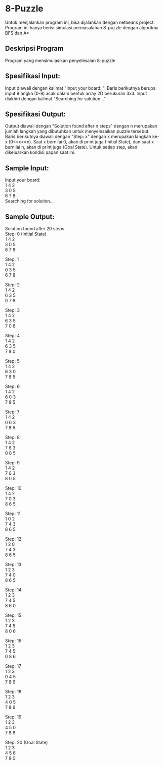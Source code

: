 # 8-Puzzle

Untuk menjalankan program ini, bisa dijalankan dengan netbeans project. Program ini hanya berisi simulasi permasalahan 8-puzzle dengan algoritma BFS dan A*

## Deskripsi Program
Program yang mensimulasikan penyelesaian 8-puzzle

## Spesifikasi Input:
Input diawali dengan kalimat "Input your board: ". Baris berikutnya berupa input 9 angka (0-8) acak dalam bentuk array 2D berukuran 3x3. Input diakhiri dengan kalimat "Searching for solution..."

## Spesifikasi Output:
Output diawali dengan "Solution found after n steps" dengan n merupakan jumlah langkah yang dibutuhkan untuk menyelesaikan puzzle tersebut. Baris berikutnya diawali dengan "Step: x" dengan x merupakan langkah ke-x (0<=x<=n). Saat x bernilai 0, akan di print juga (Initial State), dan saat x bernilai n, akan di print juga (Goal State). Untuk setiap step, akan dikeluarkan kondisi papan saat ini.

## Sample Input:
Input your board: <br>
1 4 2 <br>
3 0 5 <br>
6 7 8 <br>
Searching for solution...

## Sample Output:
Solution found after 20 steps <br>
Step: 0 (Initial State) <br>
1 4 2 <br>
3 0 5 <br>
6 7 8 <br>

Step: 1 <br>
1 4 2 <br>
0 3 5 <br>
6 7 8 <br>

Step: 2 <br>
1 4 2 <br>
6 3 5 <br>
0 7 8 <br>

Step: 3 <br>
1 4 2 <br>
6 3 5 <br>
7 0 8 <br>

Step: 4 <br>
1 4 2 <br>
6 3 5 <br>
7 8 0 <br>

Step: 5 <br>
1 4 2 <br>
6 3 0 <br>
7 8 5 <br>

Step: 6 <br>
1 4 2 <br>
6 0 3 <br>
7 8 5 <br>

Step: 7 <br>
1 4 2 <br>
0 6 3 <br>
7 8 5 <br>

Step: 8 <br>
1 4 2 <br>
7 6 3 <br>
0 8 5 <br>

Step: 9 <br>
1 4 2 <br>
7 6 3 <br>
8 0 5 <br>

Step: 10 <br>
1 4 2 <br>
7 0 3 <br>
8 6 5 <br>

Step: 11 <br>
1 0 2 <br>
7 4 3 <br>
8 6 5 <br>

Step: 12 <br>
1 2 0 <br>
7 4 3 <br>
8 6 5 <br>

Step: 13 <br>
1 2 3 <br>
7 4 0 <br>
8 6 5 <br>

Step: 14 <br>
1 2 3 <br>
7 4 5 <br>
8 6 0 <br>

Step: 15 <br>
1 2 3 <br>
7 4 5 <br>
8 0 6 <br>

Step: 16 <br>
1 2 3 <br>
7 4 5 <br>
0 8 6 <br>

Step: 17 <br>
1 2 3 <br>
0 4 5 <br>
7 8 6 <br>

Step: 18 <br>
1 2 3 <br>
4 0 5 <br>
7 8 6 <br>

Step: 19 <br>
1 2 3 <br>
4 5 0 <br>
7 8 6 <br>

Step: 20 (Goal State) <br>
1 2 3 <br>
4 5 6 <br>
7 8 0 <br>

